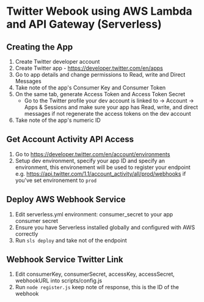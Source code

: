 # Twitter Webook using AWS Lambda and API Gateway (Serverless)

## Creating the App
1. Create Twitter developer account
2. Create Twitter app - https://developer.twitter.com/en/apps
3. Go to app details and change permissions to Read, write and Direct Messages
4. Take note of the app's Consumer Key and Consumer Token
5. On the same tab, generate Access Token and Access Token Secret
   - Go to the Twitter profile your dev account is linked to -> Account -> Apps & Sessions and make sure your app has Read, write, and direct messages if not regenerate the access tokens on the dev account
6. Take note of the app's numeric ID

## Get Account Activity API Access
1. Go to https://developer.twitter.com/en/account/environments
2. Setup dev environment, specify your app ID and specify an environment, this environement will be used to register your endpoint
  e.g. https://api.twitter.com/1.1/account_activity/all/prod/webhooks if you've set environement to `prod`

## Deploy AWS Webhook Service
1. Edit serverless.yml environment: consumer_secret to your app consumer secret
2. Ensure you have Serverless installed globally and configured with AWS correctly
3. Run `sls deploy` and take not of the endpoint

## Webhook Service Twitter Link
1. Edit consumerKey, consumerSecret, accessKey, accessSecret, webhookURL into scripts/config.js
2. Run `node register.js` keep note of response, this is the ID of the webhook